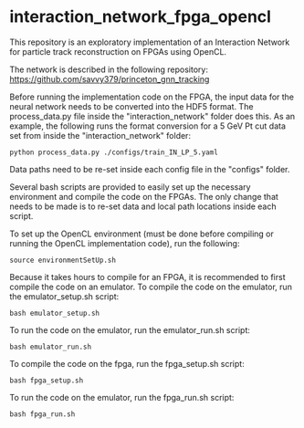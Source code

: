 # interaction_network_fpga_opencl

This repository is an exploratory implementation of an Interaction Network for particle track reconstruction on FPGAs using OpenCL.

The network is described in the following repository: https://github.com/savvy379/princeton_gnn_tracking

Before running the implementation code on the FPGA, the input data for the neural network needs to be converted into the HDF5 format. The process_data.py file inside the "interaction_network" folder does this. As an example, the following runs the format conversion for a 5 GeV Pt cut data set from inside the "interaction_network" folder:
```
python process_data.py ./configs/train_IN_LP_5.yaml
```
Data paths need to be re-set inside each config file in the "configs" folder.

Several bash scripts are provided to easily set up the necessary environment and compile the code on the FPGAs. The only change that needs to be made is to re-set data and local path locations inside each script.

To set up the OpenCL environment (must be done before compiling or running the OpenCL implementation code), run the following:
```
source environmentSetUp.sh
```
Because it takes hours to compile for an FPGA, it is recommended to first compile the code on an emulator. To compile the code on the emulator, run the emulator_setup.sh script:
```
bash emulator_setup.sh
```
To run the code on the emulator, run the emulator_run.sh script:
```
bash emulator_run.sh
```
To compile the code on the fpga, run the fpga_setup.sh script:
```
bash fpga_setup.sh
```
To run the code on the emulator, run the fpga_run.sh script:
```
bash fpga_run.sh
```
